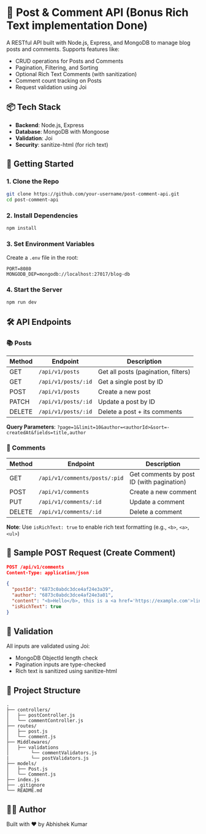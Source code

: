 # 📝 Post & Comment API (Bonus Rich Text implementation Done)

A RESTful API built with Node.js, Express, and MongoDB to manage blog posts and comments. Supports features like:

- CRUD operations for Posts and Comments
- Pagination, Filtering, and Sorting
- Optional Rich Text Comments (with sanitization)
- Comment count tracking on Posts
- Request validation using Joi

## 📦 Tech Stack

- **Backend**: Node.js, Express
- **Database**: MongoDB with Mongoose
- **Validation**: Joi
- **Security**: sanitize-html (for rich text)

## 🚀 Getting Started

### 1. Clone the Repo

```bash
git clone https://github.com/your-username/post-comment-api.git
cd post-comment-api
```

### 2. Install Dependencies

```bash
npm install
```

### 3. Set Environment Variables

Create a `.env` file in the root:

```env
PORT=8080
MONGODB_DEP=mongodb://localhost:27017/blog-db
```

### 4. Start the Server

```bash
npm run dev
```

## 🛠️ API Endpoints

### 📚 Posts

| Method | Endpoint            | Description                         |
| ------ | ------------------- | ----------------------------------- |
| GET    | `/api/v1/posts`     | Get all posts (pagination, filters) |
| GET    | `/api/v1/posts/:id` | Get a single post by ID             |
| POST   | `/api/v1/posts`     | Create a new post                   |
| PATCH  | `/api/v1/posts/:id` | Update a post by ID                 |
| DELETE | `/api/v1/posts/:id` | Delete a post + its comments        |

**Query Parameters**: `?page=1&limit=10&author=<authorId>&sort=-createdAt&fields=title,author`

### 💬 Comments

| Method | Endpoint                      | Description                               |
| ------ | ----------------------------- | ----------------------------------------- |
| GET    | `/api/v1/comments/posts/:pid` | Get comments by post ID (with pagination) |
| POST   | `/api/v1/comments`            | Create a new comment                      |
| PUT    | `/api/v1/comments/:id`        | Update a comment                          |
| DELETE | `/api/v1/comments/:id`        | Delete a comment                          |

**Note**: Use `isRichText: true` to enable rich text formatting (e.g., `<b>`, `<a>`, `<ul>`)

## 🧪 Sample POST Request (Create Comment)

```json
POST /api/v1/comments
Content-Type: application/json

{
  "postId": "6873c0abdc3dce4af24e3a39",
  "author": "6873c0abdc3dce4af24e3a01",
  "content": "<b>Hello</b>, this is a <a href='https://example.com'>link</a>",
  "isRichText": true
}
```

## 🔐 Validation

All inputs are validated using Joi:

- MongoDB ObjectId length check
- Pagination inputs are type-checked
- Rich text is sanitized using sanitize-html

## 📁 Project Structure

```
.
├── controllers/
│   ├── postController.js
│   └── commentController.js
├── routes/
│   ├── post.js
│   └── comment.js
├── Middlewares/
│   ├── validations
│        └── commentValidators.js
|        └── postValidators.js
├── models/
│   ├── Post.js
│   └── Comment.js
├── index.js
├── .gitignore
└── README.md
```

## 👨‍💻 Author

Built with ❤️ by Abhishek Kumar
